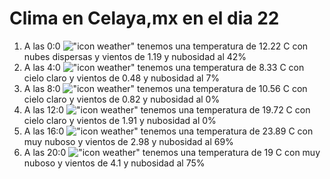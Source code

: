 # Clima en Celaya,mx en el dia 22

1. A las 0:0 !["icon weather"](http://openweathermap.org/img/w/03n.png) tenemos una temperatura de 12.22 C con nubes dispersas y  vientos de 1.19 y nubosidad al 42%
1. A las 4:0 !["icon weather"](http://openweathermap.org/img/w/01n.png) tenemos una temperatura de 8.33 C con cielo claro y  vientos de 0.48 y nubosidad al 7%
1. A las 8:0 !["icon weather"](http://openweathermap.org/img/w/01d.png) tenemos una temperatura de 10.56 C con cielo claro y  vientos de 0.82 y nubosidad al 0%
1. A las 12:0 !["icon weather"](http://openweathermap.org/img/w/01d.png) tenemos una temperatura de 19.72 C con cielo claro y  vientos de 1.91 y nubosidad al 0%
1. A las 16:0 !["icon weather"](http://openweathermap.org/img/w/04d.png) tenemos una temperatura de 23.89 C con muy nuboso y  vientos de 2.98 y nubosidad al 69%
1. A las 20:0 !["icon weather"](http://openweathermap.org/img/w/04n.png) tenemos una temperatura de 19 C con muy nuboso y  vientos de 4.1 y nubosidad al 75%
